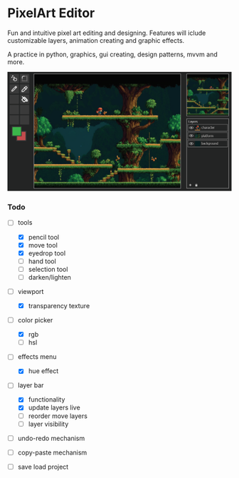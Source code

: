 # PixelArt Editor

Fun and intuitive pixel art editing and designing. Features will iclude customizable layers, animation creating and graphic effects.

A practice in python, graphics, gui creating, design patterns, mvvm and more.

![alt text](Assets/screenshot.png)

### Todo

* [ ] tools

  * [X] pencil tool
  * [X] move tool
  * [X] eyedrop tool
  * [ ] hand tool
  * [ ] selection tool
  * [ ] darken/lighten
* [ ] viewport

  * [X] transparency texture
* [ ] color picker

  * [X] rgb
  * [ ] hsl
* [ ] effects menu

  * [X] hue effect
* [ ] layer bar

  * [X] functionality
  * [X] update layers live
  * [ ] reorder move layers
  * [ ] layer visibility
* [ ] undo-redo mechanism
* [ ] copy-paste mechanism
* [ ] save load project
